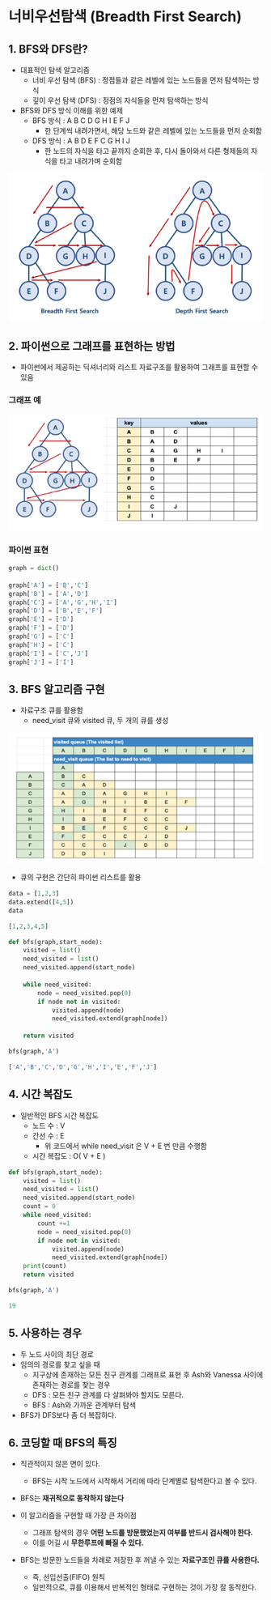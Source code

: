 # 너비우선탐색 (Breadth First Search)

## 1. BFS와 DFS란?

- 대표적인 탐색 알고리즘
  - 너비 우선 탐색 (BFS) : 정점들과 같은 레벨에 있는 노드들을 먼저 탐색하는 방식
  - 깊이 우선 탐색 (DFS) : 정점의 자식들을 먼저 탐색하는 방식
- BFS와 DFS 방식 이해를 위한 예제
  - BFS 방식 :  A B C D G H I E F J
    - 한 단계씩 내려가면서, 해당 노드와 같은 레벨에 있는 노드들을 먼저 순회함
  - DFS 방식 : A B D E F C G H I J
    - 한 노드의 자식을 타고 끝까지 순회한 후, 다시 돌아와서 다른 형제들의 자식을 타고 내려가며 순회함

![image-20210207231703664](README.assets/image-20210207231703664.png)

## 2. 파이썬으로 그래프를 표현하는 방법

- 파이썬에서 제공하는 딕셔너리와 리스트 자료구조를 활용하여 그래프를 표현할 수 있음

### 그래프 예 

![image-20210207231815219](README.assets/image-20210207231815219.png)

### 파이썬 표현

```python
graph = dict()

graph['A'] = ['B','C']
graph['B'] = ['A','D']
graph['C'] = ['A','G','H','I']
graph['D'] = ['B','E','F']
graph['E'] = ['D']
graph['F'] = ['D']
graph['G'] = ['C']
graph['H'] = ['C']
graph['I'] = ['C','J']
graph['J'] = ['I']
```

## 3. BFS 알고리즘 구현

- 자료구조 큐를 활용함
  - need_visit 큐와 visited 큐, 두 개의 큐를 생성

![image-20210207232345556](README.assets/image-20210207232345556.png)

- 큐의 구현은 간단히 파이썬 리스트를 활용

```python
data = [1,2,3]
data.extend([4,5])
data
```

```python
[1,2,3,4,5]
```



```python
def bfs(graph,start_node):
    visited = list()
    need_visited = list()
    need_visited.append(start_node)
    
    while need_visited:
        node = need_visited.pop(0)
        if node not in visited:
            visited.append(node)
            need_visited.extend(graph[node])
            
    return visited
```



```python
bfs(graph,'A')
```

```python
['A','B','C','D','G','H','I','E','F','J']
```



## 4. 시간 복잡도

- 일반적인 BFS 시간 복잡도
  - 노드 수 : V
  - 간선 수 : E
    - 위 코드에서 while need_visit 은 V + E 번 만큼 수행함
  - 시간 복잡도 :  O(  V + E )

```python
def bfs(graph,start_node):
    visited = list()
    need_visited = list()
    need_visited.append(start_node)
    count = 0
    while need_visited:
        count +=1
        node = need_visited.pop(0)
        if node not in visited:
            visited.append(node)
            need_visited.extend(graph[node])
    print(count)
    return visited
```



```python
bfs(graph,'A')
```

```python
19
```



## 5. 사용하는 경우

- 두 노드 사이의 최단 경로 
- 임의의 경로를 찾고 싶을 때
  - 지구상에 존재하는 모든 친구 관계를 그래프로 표현 후 Ash와 Vanessa 사이에 존재하는 경로를 찾는 경우
  - DFS : 모든 친구 관계를 다 살펴봐야 할지도 모른다.
  - BFS : Ash와 가까운 관계부터 탐색
- BFS가 DFS보다 좀 더 복잡하다.



## 6. 코딩할 때 BFS의 특징

- 직관적이지 않은 면이 있다.
  - BFS는 시작 노드에서 시작해서 거리에 따라 단계별로 탐색한다고 볼 수 있다.
- BFS는 **재귀적으로 동작하지 않는다**

- 이 알고리즘을 구현할 때 가장 큰 차이점
  - 그래프 탐색의 경우 **어떤 노드를 방문했었는지 여부를 반드시 검사해야 한다.**
  - 이를 어길 시 **무한루프에 빠질 수 있다.**
- BFS는 방문한 노드들을 차례로 저장한 후 꺼낼 수 있는 **자료구조인 큐를 사용한다.**
  - 즉, 선입선출(FIFO) 원칙
  - 일반적으로, 큐를 이용해서 반복적인 형태로 구현하는 것이 가장 잘 동작한다.

